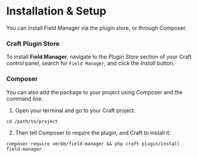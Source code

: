 # Installation & Setup
You can install Field Manager via the plugin store, or through Composer.

### Craft Plugin Store
To install **Field Manager**, navigate to the _Plugin Store_ section of your Craft control panel, search for `Field Manager`, and click the _Install_ button.

### Composer
You can also add the package to your project using Composer and the command line.

1. Open your terminal and go to your Craft project:
```shell
cd /path/to/project
```

2. Then tell Composer to require the plugin, and Craft to install it:
```shell
composer require verbb/field-manager && php craft plugin/install field-manager
```

